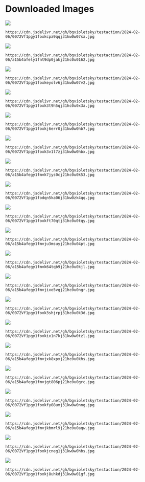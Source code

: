 # Downloaded Images

![](https://cdn.jsdelivr.net/gh/bgvioletsky/testaction/2024-02-06/0072Vf1pgy1foxkcpa9qqj31kw0w07sa.jpg)
```
https://cdn.jsdelivr.net/gh/bgvioletsky/testaction/2024-02-06/0072Vf1pgy1foxkcpa9qqj31kw0w07sa.jpg
```
![](https://cdn.jsdelivr.net/gh/bgvioletsky/testaction/2024-02-06/a15b4afely1fnt9dp0jakj21hc0u0162.jpg)
```
https://cdn.jsdelivr.net/gh/bgvioletsky/testaction/2024-02-06/a15b4afely1fnt9dp0jakj21hc0u0162.jpg
```
![](https://cdn.jsdelivr.net/gh/bgvioletsky/testaction/2024-02-06/0072Vf1pgy1foxkeyolv6j31kw0w07v2.jpg)
```
https://cdn.jsdelivr.net/gh/bgvioletsky/testaction/2024-02-06/0072Vf1pgy1foxkeyolv6j31kw0w07v2.jpg
```
![](https://cdn.jsdelivr.net/gh/bgvioletsky/testaction/2024-02-06/0072Vf1pgy1foxk3t9h5qj31hc0u0x3a.jpg)
```
https://cdn.jsdelivr.net/gh/bgvioletsky/testaction/2024-02-06/0072Vf1pgy1foxk3t9h5qj31hc0u0x3a.jpg
```
![](https://cdn.jsdelivr.net/gh/bgvioletsky/testaction/2024-02-06/0072Vf1pgy1foxkj6err0j31kw0w0hb7.jpg)
```
https://cdn.jsdelivr.net/gh/bgvioletsky/testaction/2024-02-06/0072Vf1pgy1foxkj6err0j31kw0w0hb7.jpg
```
![](https://cdn.jsdelivr.net/gh/bgvioletsky/testaction/2024-02-06/0072Vf1pgy1foxk3v1l7zj31kw0w0hbx.jpg)
```
https://cdn.jsdelivr.net/gh/bgvioletsky/testaction/2024-02-06/0072Vf1pgy1foxk3v1l7zj31kw0w0hbx.jpg
```
![](https://cdn.jsdelivr.net/gh/bgvioletsky/testaction/2024-02-06/a15b4afegy1fmvk7jys0cj21hc0u0k53.jpg)
```
https://cdn.jsdelivr.net/gh/bgvioletsky/testaction/2024-02-06/a15b4afegy1fmvk7jys0cj21hc0u0k53.jpg
```
![](https://cdn.jsdelivr.net/gh/bgvioletsky/testaction/2024-02-06/0072Vf1pgy1fodqn5ka06j31kw0zk4qq.jpg)
```
https://cdn.jsdelivr.net/gh/bgvioletsky/testaction/2024-02-06/0072Vf1pgy1fodqn5ka06j31kw0zk4qq.jpg
```
![](https://cdn.jsdelivr.net/gh/bgvioletsky/testaction/2024-02-06/0072Vf1pgy1foxkft70qtj31hc0u0tqy.jpg)
```
https://cdn.jsdelivr.net/gh/bgvioletsky/testaction/2024-02-06/0072Vf1pgy1foxkft70qtj31hc0u0tqy.jpg
```
![](https://cdn.jsdelivr.net/gh/bgvioletsky/testaction/2024-02-06/a15b4afegy1fmvju3msuyj21hc0u04pt.jpg)
```
https://cdn.jsdelivr.net/gh/bgvioletsky/testaction/2024-02-06/a15b4afegy1fmvju3msuyj21hc0u04pt.jpg
```
![](https://cdn.jsdelivr.net/gh/bgvioletsky/testaction/2024-02-06/a15b4afegy1fmvk64tqb9j21hc0u0kjl.jpg)
```
https://cdn.jsdelivr.net/gh/bgvioletsky/testaction/2024-02-06/a15b4afegy1fmvk64tqb9j21hc0u0kjl.jpg
```
![](https://cdn.jsdelivr.net/gh/bgvioletsky/testaction/2024-02-06/a15b4afegy1fmvjixo5vgj21hc0u0ngr.jpg)
```
https://cdn.jsdelivr.net/gh/bgvioletsky/testaction/2024-02-06/a15b4afegy1fmvjixo5vgj21hc0u0ngr.jpg
```
![](https://cdn.jsdelivr.net/gh/bgvioletsky/testaction/2024-02-06/0072Vf1pgy1foxk3shjrpj31hc0u0k3d.jpg)
```
https://cdn.jsdelivr.net/gh/bgvioletsky/testaction/2024-02-06/0072Vf1pgy1foxk3shjrpj31hc0u0k3d.jpg
```
![](https://cdn.jsdelivr.net/gh/bgvioletsky/testaction/2024-02-06/0072Vf1pgy1foxkix1n7kj31kw0w0tzl.jpg)
```
https://cdn.jsdelivr.net/gh/bgvioletsky/testaction/2024-02-06/0072Vf1pgy1foxkix1n7kj31kw0w0tzl.jpg
```
![](https://cdn.jsdelivr.net/gh/bgvioletsky/testaction/2024-02-06/a15b4afegy1fmvjxk8xpxj21hc0u0khs.jpg)
```
https://cdn.jsdelivr.net/gh/bgvioletsky/testaction/2024-02-06/a15b4afegy1fmvjxk8xpxj21hc0u0khs.jpg
```
![](https://cdn.jsdelivr.net/gh/bgvioletsky/testaction/2024-02-06/a15b4afegy1fmvjgt806pj21hc0u0grc.jpg)
```
https://cdn.jsdelivr.net/gh/bgvioletsky/testaction/2024-02-06/a15b4afegy1fmvjgt806pj21hc0u0grc.jpg
```
![](https://cdn.jsdelivr.net/gh/bgvioletsky/testaction/2024-02-06/0072Vf1pgy1foxkfy08umj31kw0w0nng.jpg)
```
https://cdn.jsdelivr.net/gh/bgvioletsky/testaction/2024-02-06/0072Vf1pgy1foxkfy08umj31kw0w0nng.jpg
```
![](https://cdn.jsdelivr.net/gh/bgvioletsky/testaction/2024-02-06/a15b4afegy1fmvjkbmrl9j21hc0u0aqw.jpg)
```
https://cdn.jsdelivr.net/gh/bgvioletsky/testaction/2024-02-06/a15b4afegy1fmvjkbmrl9j21hc0u0aqw.jpg
```
![](https://cdn.jsdelivr.net/gh/bgvioletsky/testaction/2024-02-06/0072Vf1pgy1foxkjcneg1j31kw0w0hbs.jpg)
```
https://cdn.jsdelivr.net/gh/bgvioletsky/testaction/2024-02-06/0072Vf1pgy1foxkjcneg1j31kw0w0hbs.jpg
```
![](https://cdn.jsdelivr.net/gh/bgvioletsky/testaction/2024-02-06/0072Vf1pgy1foxkj8uhkdj31kw0w01gf.jpg)
```
https://cdn.jsdelivr.net/gh/bgvioletsky/testaction/2024-02-06/0072Vf1pgy1foxkj8uhkdj31kw0w01gf.jpg
```
